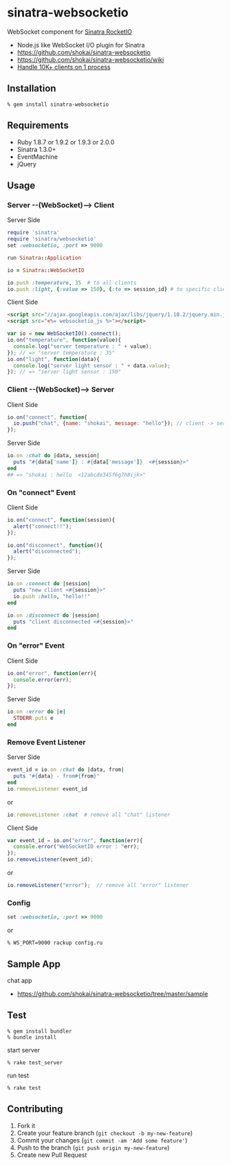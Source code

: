 sinatra-websocketio
===================
WebSocket component for [Sinatra RocketIO](https://github.com/shokai/sinatra-rocketio)

* Node.js like WebSocket I/O plugin for Sinatra
* https://github.com/shokai/sinatra-websocketio
* https://github.com/shokai/sinatra-websocketio/wiki
* [Handle 10K+ clients on 1 process](https://github.com/shokai/sinatra-websocketio/wiki/C10K)


Installation
------------

    % gem install sinatra-websocketio


Requirements
------------
* Ruby 1.8.7 or 1.9.2 or 1.9.3 or 2.0.0
* Sinatra 1.3.0+
* EventMachine
* jQuery


Usage
-----


### Server --(WebSocket)--> Client

Server Side

```ruby
require 'sinatra'
require 'sinatra/websocketio'
set :websocketio, :port => 9000

run Sinatra::Application
```
```ruby
io = Sinatra::WebSocketIO

io.push :temperature, 35  # to all clients
io.push :light, {:value => 150}, {:to => session_id} # to specific client
```

Client Side

```html
<script src="//ajax.googleapis.com/ajax/libs/jquery/1.10.2/jquery.min.js"></script>
<script src="<%= websocketio_js %>"></script>
```
```javascript
var io = new WebSocketIO().connect();
io.on("temperature", function(value){
  console.log("server temperature : " + value);
}); // => "server temperature : 35"
io.on("light", function(data){
  console.log("server light sensor : " + data.value);
}); // => "server light sensor : 150"
```


### Client --(WebSocket)--> Server

Client Side

```javascript
io.on("connect", function{
  io.push("chat", {name: "shokai", message: "hello"}); // client -> server
});
```

Server Side

```ruby
io.on :chat do |data, session|
  puts "#{data['name']} : #{data['message']}  <#{session}>"
end
## => "shokai : hello  <12abcde345f6g7h8ijk>"
```

### On "connect" Event

Client Side

```javascript
io.on("connect", function(session){
  alert("connect!!");
});

io.on("disconnect", function(){
  alert("disconnected");
});
```

Server Side

```ruby
io.on :connect do |session|
  puts "new client <#{session}>"
  io.push :hello, "hello!!"
end

io.on :disconnect do |session|
  puts "client disconnected <#{session}>"
end
```

### On "error" Event

Client Side

```javascript
io.on("error", function(err){
  console.error(err);
});
```

Server Side
```ruby
io.on :error do |e|
  STDERR.puts e
end
```

### Remove Event Listener

Server Side

```ruby
event_id = io.on :chat do |data, from|
  puts "#{data} - from#{from}"
end
io.removeListener event_id
```

or

```ruby
io.removeListener :chat  # remove all "chat" listener
```


Client Side

```javascript
var event_id = io.on("error", function(err){
  console.error("WebSocketIO error : "err);
});
io.removeListener(event_id);
```

or

```javascript
io.removeListener("error");  // remove all "error" listener
```


### Config

```ruby
set :websocketio, :port => 9000
```
or

    % WS_PORT=9000 rackup config.ru



Sample App
----------
chat app

- https://github.com/shokai/sinatra-websocketio/tree/master/sample


Test
----

    % gem install bundler
    % bundle install

start server

    % rake test_server

run test

    % rake test


Contributing
------------
1. Fork it
2. Create your feature branch (`git checkout -b my-new-feature`)
3. Commit your changes (`git commit -am 'Add some feature'`)
4. Push to the branch (`git push origin my-new-feature`)
5. Create new Pull Request
